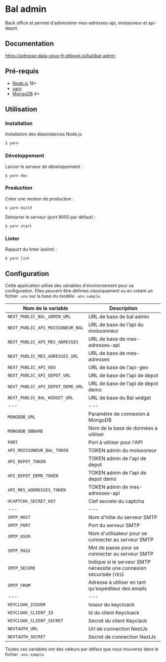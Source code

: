 # Bal admin

Back office et permet d'administrer mes-adresses-api, moissoneur et api-depot.

## Documentation

https://adresse-data-gouv-fr.gitbook.io/bal/bal-admin

## Pré-requis

- [Node.js](https://nodejs.org) 18+
- [yarn](https://www.yarnpkg.com)
- [MongoDB](https://www.mongodb.com) 4+

## Utilisation

### Installation

Installation des dépendances Node.js

```
$ yarn
```

### Développement

Lancer le serveur de développement :

```
$ yarn dev
```

### Production

Créer une version de production :

```
$ yarn build
```

Démarrer le serveur (port 9000 par défaut) :

```
$ yarn start
```

### Linter

Rapport du linter (eslint) :

```
$ yarn lint
```

## Configuration

Cette application utilise des variables d'environnement pour sa configuration.
Elles peuvent être définies classiquement ou en créant un fichier `.env` sur la base du modèle `.env.sample`.

| Nom de la variable   | Description                                                                 |
| -------------------- | --------------------------------------------------------------------------- |
| `NEXT_PUBLIC_BAL_ADMIN_URL` | URL de base de bal admin |
| `NEXT_PUBLIC_API_MOISSONEUR_BAL` | URL de base de l'api du moissonneur |
| `NEXT_PUBLIC_API_MES_ADRESSES` | URL de base de mes-adresses-api |
| `NEXT_PUBLIC_MES_ADRESSES_URL` | URL de base de mes-adresses |
| `NEXT_PUBLIC_API_GEO` | URL de base de l'api-geo |
| `NEXT_PUBLIC_API_DEPOT_URL` | URL de base de l'api de depot |
| `NEXT_PUBLIC_API_DEPOT_DEMO_URL` | URL de base de l'api de depot demo |
| `NEXT_PUBLIC_BAL_WIDGET_URL` | URL de base du Bal widget |
|---|---|
| `MONGODB_URL`             | Paramètre de connexion à MongoDB                                            |
| `MONGODB_DBNAME`          | Nom de la base de données à utiliser                                        |
| `PORT`                    | Port à utiliser pour l'API                                                  |
| `API_MOISSONEUR_BAL_TOKEN` | TOKEN admin du moissoneur |
| `API_DEPOT_TOKEN` | TOKEN admin de l'api de depot |
| `API_DEPOT_DEMO_TOKEN` | TOKEN admin de l'api de depot demo |
| `API_MES_ADDRESSES_TOKEN` | TOKEN admin de mes-adresses-api |
| `HCAPTCHA_SECRET_KEY` | Clef secrete du captcha |
|---|---|
| `SMTP_HOST`               | Nom d'hôte du serveur SMTP                                                  |
| `SMTP_PORT`               | Port du serveur SMTP                                                        |
| `SMTP_USER`               | Nom d'utilisateur pour se connecter au serveur SMTP                         |
| `SMTP_PASS`               | Mot de passe pour se connecter au serveur SMTP                              |
| `SMTP_SECURE`             | Indique si le serveur SMTP nécessite une connexion sécurisée (`YES`)        |
| `SMTP_FROM`               | Adresse à utiliser en tant qu'expéditeur des emails                         |
|---|---|
| `KEYCLOAK_ISSUER`         | Isseur du keycloack |
| `KEYCLOAK_CLIENT_ID`      | Id du client Keycloack |
| `KEYCLOAK_CLIENT_SECRET`  | Secret du client Keyclack|
| `NEXTAUTH_URL`            | Url de connection NextJs |
| `NEXTAUTH_SECRET`         | Secret de connection NextJs |

Toutes ces variables ont des valeurs par défaut que vous trouverez dans le fichier `.env.sample`.